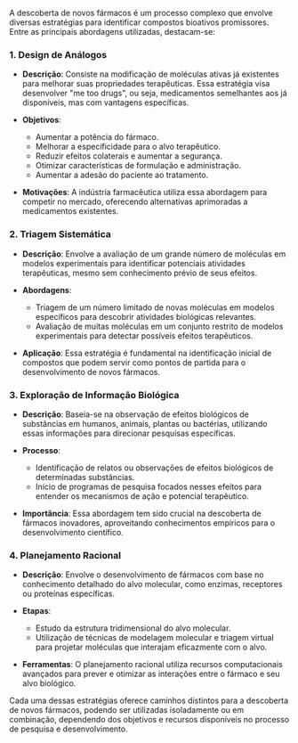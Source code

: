 A descoberta de novos fármacos é um processo complexo que envolve diversas estratégias para identificar compostos bioativos promissores. Entre as principais abordagens utilizadas, destacam-se:

### **1. Design de Análogos**

- **Descrição**: Consiste na modificação de moléculas ativas já existentes para melhorar suas propriedades terapêuticas. Essa estratégia visa desenvolver "me too drugs", ou seja, medicamentos semelhantes aos já disponíveis, mas com vantagens específicas.

- **Objetivos**:
  - Aumentar a potência do fármaco.
  - Melhorar a especificidade para o alvo terapêutico.
  - Reduzir efeitos colaterais e aumentar a segurança.
  - Otimizar características de formulação e administração.
  - Aumentar a adesão do paciente ao tratamento.

- **Motivações**: A indústria farmacêutica utiliza essa abordagem para competir no mercado, oferecendo alternativas aprimoradas a medicamentos existentes.

### **2. Triagem Sistemática**

- **Descrição**: Envolve a avaliação de um grande número de moléculas em modelos experimentais para identificar potenciais atividades terapêuticas, mesmo sem conhecimento prévio de seus efeitos.

- **Abordagens**:
  - Triagem de um número limitado de novas moléculas em modelos específicos para descobrir atividades biológicas relevantes.
  - Avaliação de muitas moléculas em um conjunto restrito de modelos experimentais para detectar possíveis efeitos terapêuticos.

- **Aplicação**: Essa estratégia é fundamental na identificação inicial de compostos que podem servir como pontos de partida para o desenvolvimento de novos fármacos.

### **3. Exploração de Informação Biológica**

- **Descrição**: Baseia-se na observação de efeitos biológicos de substâncias em humanos, animais, plantas ou bactérias, utilizando essas informações para direcionar pesquisas específicas.

- **Processo**:
  - Identificação de relatos ou observações de efeitos biológicos de determinadas substâncias.
  - Início de programas de pesquisa focados nesses efeitos para entender os mecanismos de ação e potencial terapêutico.

- **Importância**: Essa abordagem tem sido crucial na descoberta de fármacos inovadores, aproveitando conhecimentos empíricos para o desenvolvimento científico.

### **4. Planejamento Racional**

- **Descrição**: Envolve o desenvolvimento de fármacos com base no conhecimento detalhado do alvo molecular, como enzimas, receptores ou proteínas específicas.

- **Etapas**:
  - Estudo da estrutura tridimensional do alvo molecular.
  - Utilização de técnicas de modelagem molecular e triagem virtual para projetar moléculas que interajam eficazmente com o alvo.

- **Ferramentas**: O planejamento racional utiliza recursos computacionais avançados para prever e otimizar as interações entre o fármaco e seu alvo biológico.

Cada uma dessas estratégias oferece caminhos distintos para a descoberta de novos fármacos, podendo ser utilizadas isoladamente ou em combinação, dependendo dos objetivos e recursos disponíveis no processo de pesquisa e desenvolvimento. 